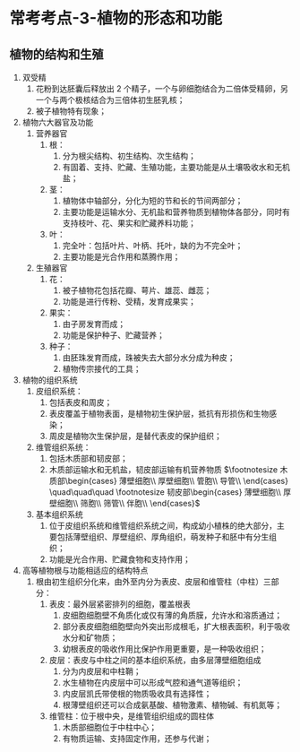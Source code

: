 # 常考考点-3-植物的形态和功能

## 植物的结构和生殖

1. 双受精
   1. 花粉到达胚囊后释放出 2 个精子，一个与卵细胞结合为二倍体受精卵，另一个与两个极核结合为三倍体初生胚乳核；
   2. 被子植物特有现象；
2. 植物六大器官及功能
   1. 营养器官
      1. 根：
         1. 分为根尖结构、初生结构、次生结构；
         2. 有固着、支持、贮藏、生殖功能，主要功能是从土壤吸收水和无机盐；
      2. 茎：
         1. 植物体中轴部分，分化为短的节和长的节间两部分；
         2. 主要功能是运输水分、无机盐和营养物质到植物体各部分，同时有支持枝叶、花、果实和贮藏养料功能；
      3. 叶：
         1. 完全叶：包括叶片、叶柄、托叶，缺的为不完全叶；
         2. 主要功能是光合作用和蒸腾作用；
   2. 生殖器官
      1. 花：
         1. 被子植物花包括花瓣、萼片、雄蕊、雌蕊；
         2. 功能是进行传粉、受精，发育成果实；
      2. 果实：
         1. 由子房发育而成；
         2. 功能是保护种子、贮藏营养；
      3. 种子：
         1. 由胚珠发育而成，珠被失去大部分水分成为种皮；
         2. 植物传宗接代的工具；
3. 植物的组织系统
   1. 皮组织系统：
      1. 包括表皮和周皮；
      2. 表皮覆盖于植物表面，是植物初生保护层，抵抗有形损伤和生物感染；
      3. 周皮是植物次生保护层，是替代表皮的保护组织；
   2. 维管组织系统：
      1. 包括木质部和韧皮部；
      2. 木质部运输水和无机盐，韧皮部运输有机营养物质
      $\footnotesize 木质部\begin{cases}
       薄壁细胞\\
       厚壁细胞\\
       管胞\\
       导管\\
      \end{cases}
      \quad\quad\quad
      \footnotesize 韧皮部\begin{cases}
       薄壁细胞\\
       厚壁细胞\\
       筛胞\\
       筛管\\
       伴胞\\
      \end{cases}$
   3. 基本组织系统
      1. 位于皮组织系统和维管组织系统之间，构成幼小植株的绝大部分，主要包括薄壁组织、厚壁组织、厚角组织，萌发种子和胚中有分生组织；
      2. 功能是光合作用、贮藏食物和支持作用；
4. 高等植物根与功能相适应的结构特点
   1. 根由初生组织分化来，由外至内分为表皮、皮层和维管柱（中柱）三部分：
      1. 表皮：最外层紧密排列的细胞，覆盖根表
         1. 皮细胞细胞壁不角质化或仅有薄的角质膜，允许水和溶质通过；
         2. 部分表皮细胞细胞壁向外突出形成根毛，扩大根表面积，利于吸收水分和矿物质；
         3. 幼根表皮的吸收作用比保护作用更重要，是一种吸收组织；
      2. 皮层：表皮与中柱之间的基本组织系统，由多层薄壁细胞组成
         1. 分为内皮层和中柱鞘；
         2. 水生植物在内皮层中可以形成气腔和通气道等组织；
         3. 内皮层凯氏带使根的物质吸收具有选择性；
         4. 根薄壁组织还可以合成氨基酸、植物激素、植物碱、有机氮等；
      3. 维管柱：位于根中央，是维管组织组成的圆柱体
         1. 木质部细胞位于中柱中心；
         2. 有物质运输、支持固定作用，还参与代谢；